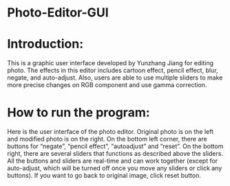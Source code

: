 # Photo-Editor-GUI

# Introduction:
This is a graphic user interface developed by Yunzhang Jiang for editing photo.
The effects in this editor includes cartoon effect, pencil effect, blur, negate, and auto-adjust. Also,
users are able to use multiple sliders to make more precise changes on RGB component and use
gamma correction.

# How to run the program:
Here is the user interface of the photo editor. Original photo is on the left and modified photo is on the right. On the bottom left corner, there are buttons for “negate”, “pencil effect”, “autoadjust” and “reset”. On the bottom right, there are several sliders that functions as described above the sliders. All the buttons and sliders are real-time and can work together (except for auto-adjust, which will be turned off once you move any sliders or click any buttons). If you want to go back to original image, click reset button.


